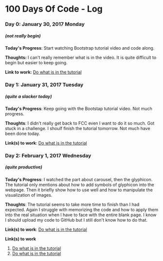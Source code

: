 # 100 Days Of Code - Log

### Day 0: January 30, 2017 Monday
##### (not really begin)

**Today's Progress**: Start watching Bootstrap tutorial video and code along.

**Thoughts:** I can't really remember what is in the video. It is quite difficult to begin but easier to keep going.

**Link to work:**  [Do what is in the tutorial](https://codepen.io/matthewdang131/pen/XpmKLr)

### Day 1: January 31, 2017 Tuesday
##### (quite a slacker today)

**Today's Progress**: Keep going with the Bootstap tutorial video. Not much progress.

**Thoughts**: I didn't really get back to FCC even I want to do it so much. Got stuck in a challenge. I shoulf finish the tutorial tomorrow. Not much have been done today.

**Link(s) to work**: [Do what is in the tutorial](https://codepen.io/matthewdang131/pen/XpmKLr)

### Day 2: February 1, 2017 Wednesday
##### (quite productive)

**Today's Progress**: I watched the part about carousel, then the glyphicon. The tutorial only mentions about how to add symbols of glyphicon into the webpage. Then it briefly show how to use well and how to manipulate the visualization of images.

**Thoughts**: The tutorial seems to take more time to finish than I had expected. Again I struggle with memorizing the code and how to apply them into the real situation when I have to face with the entire blank page. I know I should upload my code to GitHub but I still don't know how to do that.

**Link(s) to work**: [Do what is in the tutorial](file:///C:/Users/abc/Desktop/index.html#)

**Link(s) to work**
1. [Do what is in the tutorial](https://codepen.io/matthewdang131/pen/XpmKLr)
2. [Do what is in the tutorial](file:///C:/Users/abc/Desktop/index.html#)

